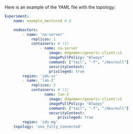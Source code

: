<!-- First, the researcher must establish what topology will be needed for his experiment. In this example, a simple topology will be constructed for demonstration purposes. In the code below, a topology will be created consisting of two pods interconnected using iperf software. The first pod, named "na-server", will be connected to the IDS-SC and will act as the server for the communication between the pods. The second pod, called "lan-2-0", will have a replica called "lan-2-1" and will be connected to the IDS-MG, playing the role of a client for the iperf software. -->

Here is an example of the YAML file with the topology:

```yaml title="exemplo_mentored"
Experiment:
    name: exemplo_mentored # @

    nodeactors:
        - name: 'na-server'
            replicas: 1
            containers: # (1)
                - name: na-server
                    image: ddgemmer/generic-client:v1
                    imagePullPolicy: "Always"
                    command: ["tail", "-f", "/dev/null"]
                    securityContext:
                    privileged: true
        region: 'ids-sc'
        - name: 'lan-2'
            replicas: 2
            containers: # (1)
                - name: lan-2
                    image: ddgemmer/generic-client:v1
                    imagePullPolicy: "Always"
                    command: ["tail", "-f", "/dev/null"]
                    securityContext:
                        privileged: true
        region: 'ids-mg'
    topology: 'ovs_fully_connected'

```
<!-- 
1.  In this part, you should add the definition of a Kubernetes pod, created by you.


In the YAML code, you can see that the information in it is used to build the topology. The YAML describes the different elements, such as experiments, node actors and their configurations, regions, and other properties relevant for creating the topology.

The example consists of the following items:

- 'name': name of the experiment;
- 'nodeactors': nodes of the topology. The user must insert at least one node;
- '- name': Name that identifies the nodeactor;
- 'replicas': Number of replicas;
- 'image': Image used by the pods;
- 'imagePullPolicy': Tells Kubernetes to pull the image from the registry;
- 'command': Command used to keep a container active
- 'privileged': Permission assigned to the pod
- 'region': Name of a worker in the IDS. If 'auto', the service will automatically identify a worker to instantiate the - containers;
- 'topology': create an OVS (Open Virtual Switch) for each region used. All nodes in a region will have a link to their OVS on the network interface called 'ovs-link'.

This is the basic information for building the topology in the YAML file. It is important to adjust the values as needed for your experiment.

Remember that this is just a simple example for demonstration purposes. In practice, the topology can be more complex depending on the requirements of the experiment.

Make sure you thoroughly understand the process of building the topology and adapt it to your specific needs. -->
